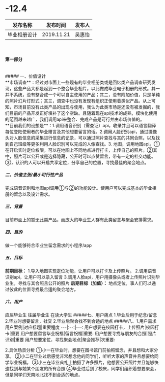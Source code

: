 # -12.4
发布名称|发布时间|发布人
---|:--:|---:
毕业相册设计|2019.11.21|吴惠怡
<br> 

 #### 第一部分
<br> 
##### 一、价值设计 
<br>
**市场调查**：经过对市面上一些现有的毕业相册类或是回忆类产品调查研究发现，这些产品大都是起到一个整合毕业相片，以此做成毕业电子相册的形式。其一并不系统，没有整合成一个可以自主使用的产品；其二，没有附加价值，只是单纯的照片幻片灯形式；其三，调查中也没有发现有组织正使用着类似产品。从上可知，市场目前没有此类产品的出现与使用，我认为此类市场是还没有被发掘的，我们目前的产品开发正好填补了这个空缺。且随着现在api技术的成熟，模块化使用的范围越来越广，我们调用api来整合、完成产品是可行并由市场价值的。
<br>
**目前我们的设想是**：1.调用语音识别（需查证）api，收录并且可以语言翻译每位登陆使用者的毕业赠言及其他想要留言的话。2.调用人脸识别api，通过摄像头对人脸信息的采集进行信息的记录，可以通过照片查找与其的共同合照，以及找到自己班级等更多利用人脸识别可以完成的人像查找。3. 地图，调用地图api。①在开启实时定位权限，可以在地图上不同地点进行打卡，上传自己的照片。②其中，照片可以公开或是选择隐藏，公开时可以点赞留言，带有一定的社交功能。③，认识的人可以开启共享定位，分享自己的位置，寻找最佳的聚会地点。


##### 二、价值主张/最小可行性产品
完成语音识别和地图api调用①与②的功能设计。使用户可以完成基本的毕业相册的留念以及设计需求。

##### 三、背景
目前市面上的暂无此类产品，而庞大的毕业生人群有此类留念与聚会安排需求。

##### 四、目的
做一个能够符合毕业生留念需求的小程序/app
##### 五、目标
**前期目标：**
1.导入地图实现定位功能，让用户可以打卡及上传照片。
2.调用语音识别api，让用户可以录入留言
3.调用人脸api，用户用摄像头或者上传照片识别毕业生，寻找与其合照且公开的照片
**后期目标（加值）：**
地点定位，事人们可以通过彼此的位置寻找最合适的聚会地方。
##### 六、用户
应届毕业生 往届毕业生 在读大学生
#####七、用户痛点
1.毕业后用于纪念/留念
2.毕业时想要留言，社交
2.毕业后聚会找不到合适的地点
#####八、1.用户需求
用户案例|对应标题|重要程度
---|:--:|---:
用户想要在校园打卡，上传照片|校园打卡|重要
用户想要留言毕业祝福|留言祝福|重要:
用户想要寻找与朋友的合照|照片识别|重要
用户想要定位，寻找聚会地点|聚会推荐|次重要:

2.具体场景分析
①小一在毕业时，想要在图书馆门前拍照留念，并且想和大家分享。
②小二在毕业过后感觉非常想念他的同学们，听听大家的声音并且想要给同学毕业祝福。
③小三在毕业典礼上拍摄了许多照片，他想要公开照片并且能够快速找到与她某个朋友的所有合照
④毕业过后到了校庆，同学们组织着想要聚会，但是同学们天南地北找不到合适的地点。
